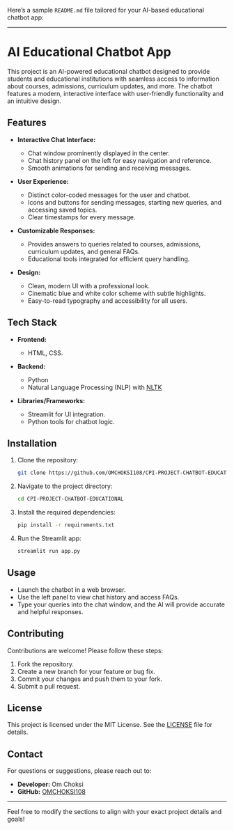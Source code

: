 Here’s a sample `README.md` file tailored for your AI-based educational chatbot app:

---

# AI Educational Chatbot App  

This project is an AI-powered educational chatbot designed to provide students and educational institutions with seamless access to information about courses, admissions, curriculum updates, and more. The chatbot features a modern, interactive interface with user-friendly functionality and an intuitive design.  

## Features  

- **Interactive Chat Interface:**  
  - Chat window prominently displayed in the center.  
  - Chat history panel on the left for easy navigation and reference.  
  - Smooth animations for sending and receiving messages.  

- **User Experience:**  
  - Distinct color-coded messages for the user and chatbot.  
  - Icons and buttons for sending messages, starting new queries, and accessing saved topics.  
  - Clear timestamps for every message.  

- **Customizable Responses:**  
  - Provides answers to queries related to courses, admissions, curriculum updates, and general FAQs.  
  - Educational tools integrated for efficient query handling.  

- **Design:**  
  - Clean, modern UI with a professional look.  
  - Cinematic blue and white color scheme with subtle highlights.  
  - Easy-to-read typography and accessibility for all users.  

## Tech Stack  

- **Frontend:**  
  - HTML, CSS.

- **Backend:**  
  - Python  
  - Natural Language Processing (NLP) with [NLTK](https://www.nltk.org/)  

- **Libraries/Frameworks:**  
  - Streamlit for UI integration.  
  - Python tools for chatbot logic.  

## Installation  

1. Clone the repository:  
   ```bash  
   git clone https://github.com/OMCHOKSI108/CPI-PROJECT-CHATBOT-EDUCATIONAL.git  
   ```  

2. Navigate to the project directory:  
   ```bash  
   cd CPI-PROJECT-CHATBOT-EDUCATIONAL
   ```  

3. Install the required dependencies:  
   ```bash  
   pip install -r requirements.txt  
   ```  

4. Run the Streamlit app:  
   ```bash  
   streamlit run app.py  
   ```  

## Usage  

- Launch the chatbot in a web browser.  
- Use the left panel to view chat history and access FAQs.  
- Type your queries into the chat window, and the AI will provide accurate and helpful responses.  

## Contributing  

Contributions are welcome! Please follow these steps:  
1. Fork the repository.  
2. Create a new branch for your feature or bug fix.  
3. Commit your changes and push them to your fork.  
4. Submit a pull request.  

## License  

This project is licensed under the MIT License. See the [LICENSE](LICENSE) file for details.  

## Contact  

For questions or suggestions, please reach out to:  
- **Developer:** Om Choksi  
- **GitHub:** [OMCHOKSI108](https://github.com/OMCHOKSI108)  

---

Feel free to modify the sections to align with your exact project details and goals!
